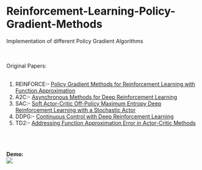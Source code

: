 # Reinforcement-Learning-Policy-Gradient-Methods
Implementation of different Policy Gradient Algorithms

<br><br>
Original Papers:<br><br>

1. REINFORCE:- [Policy Gradient Methods for Reinforcement Learning with Function Approximation](https://proceedings.neurips.cc/paper/1999/file/464d828b85b0bed98e80ade0a5c43b0f-Paper.pdf)
2. A2C:- [Asynchronous Methods for Deep Reinforcement Learning](https://arxiv.org/pdf/1602.01783.pdf)
3. SAC:- [Soft Actor-Critic Off-Policy Maximum Entropy Deep Reinforcement Learning with a Stochastic Actor](https://arxiv.org/pdf/1801.01290.pdf)
4. DDPG:- [Continuous Control with Deep Reinforcement Learning](https://arxiv.org/pdf/1801.01290.pdf)
5. TD2:- [Addressing Function Approximation Error in Actor-Critic Methods](https://arxiv.org/pdf/1802.09477.pdf)

<br><br><br>
<b>Demo:</b><br>
![](https://github.com/rohan1198/Reinforcement-Learning-Policy-Gradient-Methods/blob/main/TD3_Bipedal_Walker/openaigym.video.0.8729.video004000.gif)
